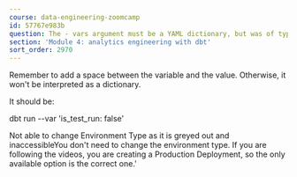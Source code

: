 ```yaml
---
course: data-engineering-zoomcamp
id: 57767e983b
question: The - vars argument must be a YAML dictionary, but was of type str
section: 'Module 4: analytics engineering with dbt'
sort_order: 2970
---
```


Remember to add a space between the variable and the value. Otherwise, it won't be interpreted as a dictionary.

It should be:

dbt run --var 'is_test_run: false'

Not able to change Environment Type as it is greyed out and inaccessibleYou don't need to change the environment type. If you are following the videos, you are creating a Production Deployment, so the only available option is the correct one.'

